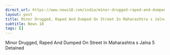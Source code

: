 ```yaml
---
direct_url: https://www.news18.com/india/minor-drugged-raped-and-dumped-on-street-in-maharashtras-jalna-5-detained-9085923.html
layout: post
title: Minor Drugged, Raped And Dumped On Street In Maharashtra s Jalna  5 Detained
subtitle: News 18
tags: []
---
```


Minor Drugged, Raped And Dumped On Street In Maharashtra s Jalna  5 Detained
